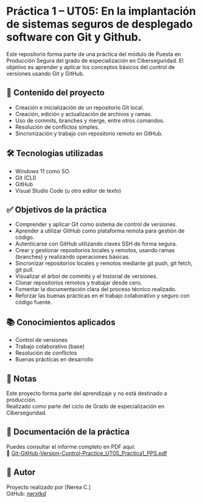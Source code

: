 # Práctica 1 – UT05: En la implantación de sistemas seguros de desplegado software con Git y Github.

Este repositorio forma parte de una práctica del módulo de Puesta en Producción Segura del grado de especialización en Ciberseguridad.
El objetivo es aprender y aplicar los conceptos básicos del control de versiones usando Git y GitHub.

## 📁 Contenido del proyecto

- Creación e inicialización de un repositorio Git local.
- Creación, edición y actualización de archivos y ramas.
- Uso de commits, branches y merge, entre otros comandos.
- Resolución de conflictos simples.
- Sincronización y trabajo con repositorio remoto en GitHub.

## 🛠️ Tecnologías utilizadas

- Windows 11 como SO.
- Git (CLI)
- GitHub
- Visual Studio Code (u otro editor de texto)

## ✅ Objetivos de la práctica

- Comprender y aplicar Git como sistema de control de versiones.
- Aprender a utilizar GitHub como plataforma remota para gestión de código.
- Autenticarse con GitHub utilizando claves SSH de forma segura.
- Crear y gestionar repositorios locales y remotos, usando ramas (branches) y realizando operaciones básicas.
- Sincronizar repositorios locales y remotos mediante git push, git fetch, git pull.
- Visualizar el árbol de commits y el historial de versiones.
- Clonar repositorios remotos y trabajar desde cero.
- Fomentar la documentación clara del proceso técnico realizado.
- Reforzar las buenas prácticas en el trabajo colaborativo y seguro con código fuente.

## 📚 Conocimientos aplicados

- Control de versiones
- Trabajo colaborativo (base)
- Resolución de conflictos
- Buenas prácticas en desarrollo

## 📌 Notas

Este proyecto forma parte del aprendizaje y no está destinado a producción.  
Realizado como parte del ciclo de Grado de especialización en Ciberseguridad.

## 📄 Documentación de la práctica

Puedes consultar el informe completo en PDF aquí:  
📁 [Git-GitHub-Version-Control-Practice_UT05_Practica1_PPS.pdf]([https://github.com/nerxtkd/Documentaciones/blob/main/UT05_Practica1_PPS.pdf](https://github.com/nerxtkd/Documentaciones/blob/main/Git-GitHub-Version-Control-Practice_UT05_Practica1_PPS.pdf))

## 🔗 Autor

Proyecto realizado por [Nerea C.]  
GitHub: [nerxtkd](https://github.com/nerxtkd)
